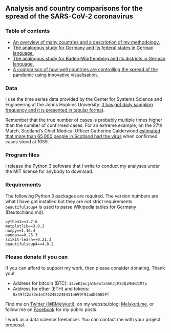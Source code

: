 ## Analysis and country comparisons for the spread of the SARS-CoV-2 coronavirus

### Table of contents

* [An overview of many countries and a description of my methodology.](https://github.com/Melykuti/COVID-19/blob/master/global.md)
* [The analogous study for Germany and its federal states in German language.](https://github.com/Melykuti/COVID-19/blob/master/Deutschland.md)
* [The analogous study for Baden-Württemberg and its districts in German language.](https://github.com/Melykuti/COVID-19/blob/master/BW.md)
* [A comparison of how well countries are controlling the spread of the pandemic using innovative visualisation.](https://github.com/Melykuti/COVID-19/blob/master/comparison.md)


### Data

I use the time series data provided by the Center for Systems Science and Engineering at the Johns Hopkins University. [It has got daily sampling frequency and it is presented in tabular format](https://github.com/CSSEGISandData).

Remember that the true number of cases is probably multiple times higher than the number of confirmed cases. For an extreme example, on the 27th March, Scotland’s Chief Medical Officer Catherine Calderwood [estimated that more than 65,000 people in Scotland had the virus](https://www.bbc.com/news/live/world-52058788) when confirmed cases stood at 1059.

### Program files

I release the Python&nbsp;3 software that I write to conduct my analyses under the MIT license for anybody to download.

### Requirements

The following Python&nbsp;3 packages are required. The version numbers are what I have got installed but they are not strict requirements. `beautifulsoup4` is used to parse Wikipedia tables for Germany (Deutschland.md).

`python3==3.7.6`  
`matplotlib==3.0.3`  
`numpy==1.16.4`  
`pandas==0.25.3`  
`scikit-learn==0.21.3`  
`beautifulsoup4==4.8.2`

### Please donate if you can

If you can afford to support my work, then please consider donating. Thank you!

* Address for bitcoin (BTC): `13veK2ecjhtNenTxhGKJjP83QiMmNd1M7p`
* Address for ether (ETH) and tokens: `0x49fC2a73e1eC76248324E411e699f92adD6565Ff`

Find me on [Twitter (@BMelykuti)](https://www.twitter.com/BMelykuti), on my website/blog: [Melykuti.me](https://melykuti.me), or follow me on [Facebook](https://www.facebook.com/bence.melykuti) for my public posts.

I work as a data science freelancer. You can contact me with your project proposal.